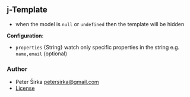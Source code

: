 ## j-Template

- when the model is `null` or `undefined` then the template will be hidden

__Configuration__:

- `properties` {String} watch only specific properties in the string e.g. `name,email` (optional)

### Author

- Peter Širka <petersirka@gmail.com>
- [License](https://www.totaljs.com/license/)